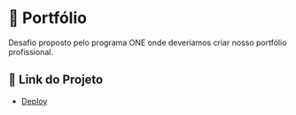 # 📃 Portfólio

Desafio proposto pelo programa ONE onde deveriamos criar nosso portfólio profissional.


## 🚀 Link do Projeto

 - [Deploy](https://portfolio-iota-liard-12.vercel.app/)
